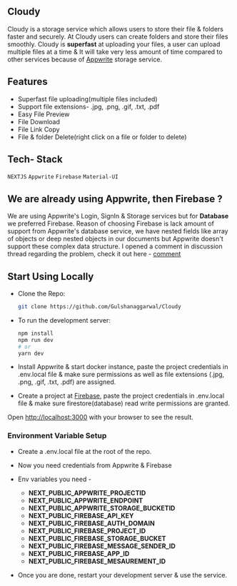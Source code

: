## Cloudy

Cloudy is a storage service which allows users to store their file & folders faster and securely. At Cloudy users can create folders and store their files smoothly. Cloudy is **superfast** at uploading your files, a user can upload multiple files at a time & It will take very less amount of time compared to other services because of [Appwrite](https://appwrite.io/) storage service.

## Features

- Superfast file uploading(multiple files included)
- Support file extensions- .jpg, .png, .gif, .txt, .pdf
- Easy File Preview
- File Download
- File Link Copy
- File & folder Delete(right click on a file or folder to delete)

## Tech- Stack

`NEXTJS`
`Appwrite`
`Firebase`
`Material-UI`

## We are already using Appwrite, then Firebase ?

We are using Appwrite's Login, SignIn & Storage services but for **Database** we preferred Firebase. Reason of choosing Firebase is lack amount of support from Appwrite's database service, we have nested fields like array of objects or deep nested objects in our documents but Appwrite doesn't support these complex data structure. I opened a comment in discussion thread regarding the problem, check it out here - [comment](https://dev.to/gulshanaggarwal/comment/1o3oh)

## Start Using Locally

- Clone the Repo:

  ```bash
  git clone https://github.com/Gulshanaggarwal/Cloudy
  ```

- To run the development server:

  ```bash
  npm install
  npm run dev
  # or
  yarn dev
  ```

- Install Appwrite & start docker instance, paste the project credentials in .env.local file & make sure permissions as well as file extensions (.jpg, .png, .gif, .txt, .pdf) are assigned.
- Create a project at [Firebase](https://firebase.google.com/), paste the project credentials in .env.local file & make sure firestore(database) read write permissions are granted.

Open [http://localhost:3000](http://localhost:3000) with your browser to see the result.

### Environment Variable Setup

- Create a .env.local file at the root of the repo.
- Now you need credentials from Appwrite & Firebase
- Env variables you need -

  - **NEXT_PUBLIC_APPWRITE_PROJECTID**
  - **NEXT_PUBLIC_APPWRITE_ENDPOINT**
  - **NEXT_PUBLIC_APPWRITE_STORAGE_BUCKETID**
  - **NEXT_PUBLIC_FIREBASE_API_KEY**
  - **NEXT_PUBLIC_FIREBASE_AUTH_DOMAIN**
  - **NEXT_PUBLIC_FIREBASE_PROJECT_ID**
  - **NEXT_PUBLIC_FIREBASE_STORAGE_BUCKET**
  - **NEXT_PUBLIC_FIREBASE_MESSAGE_SENDER_ID**
  - **NEXT_PUBLIC_FIREBASE_APP_ID**
  - **NEXT_PUBLIC_FIREBASE_MESAUREMENT_ID**

- Once you are done, restart your development server & use the service.
